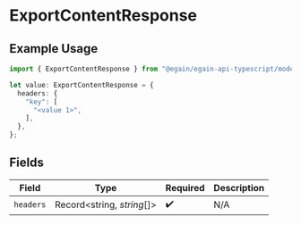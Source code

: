# ExportContentResponse

## Example Usage

```typescript
import { ExportContentResponse } from "@egain/egain-api-typescript/models/operations";

let value: ExportContentResponse = {
  headers: {
    "key": [
      "<value 1>",
    ],
  },
};
```

## Fields

| Field                      | Type                       | Required                   | Description                |
| -------------------------- | -------------------------- | -------------------------- | -------------------------- |
| `headers`                  | Record<string, *string*[]> | :heavy_check_mark:         | N/A                        |